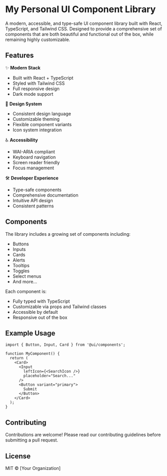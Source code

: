 # My Personal UI Component Library

A modern, accessible, and type-safe UI component library built with React, TypeScript, and Tailwind CSS. Designed to provide a comprehensive set of components that are both beautiful and functional out of the box, while remaining highly customizable.

## Features

✨ **Modern Stack**
- Built with React + TypeScript
- Styled with Tailwind CSS
- Full responsive design
- Dark mode support

🎨 **Design System**
- Consistent design language
- Customizable theming
- Flexible component variants
- Icon system integration

♿️ **Accessibility**
- WAI-ARIA compliant
- Keyboard navigation
- Screen reader friendly
- Focus management

🛠 **Developer Experience**
- Type-safe components
- Comprehensive documentation
- Intuitive API design
- Consistent patterns

## Components

The library includes a growing set of components including:
- Buttons
- Inputs
- Cards
- Alerts
- Tooltips
- Toggles
- Select menus
- And more...

Each component is:
- Fully typed with TypeScript
- Customizable via props and Tailwind classes
- Accessible by default
- Responsive out of the box

## Example Usage

```tsx
import { Button, Input, Card } from '@ui/components';

function MyComponent() {
  return (
    <Card>
      <Input 
        leftIcon={<SearchIcon />} 
        placeholder="Search..." 
      />
      <Button variant="primary">
        Submit
      </Button>
    </Card>
  );
}
```

## Contributing

Contributions are welcome! Please read our contributing guidelines before submitting a pull request.

## License

MIT © [Your Organization]
